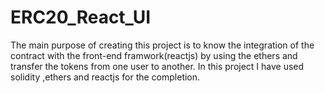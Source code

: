 # ERC20_React_UI
The main purpose of creating this project is to know the integration of the contract with the front-end framwork(reactjs) by using the ethers and transfer the tokens from one user to another.
In this project I have used solidity ,ethers and reactjs for the completion.
